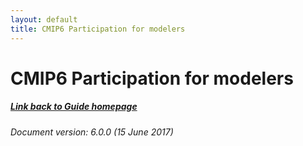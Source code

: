 ```yaml
---
layout: default
title: CMIP6 Participation for modelers
---
```


# CMIP6 Participation for modelers
##### [Link back to Guide homepage][guide]

###### Document version: 6.0.0 (15 June 2017)

[guide]: index.html